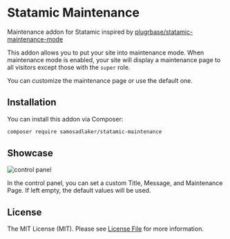 # Statamic Maintenance

Maintenance addon for Statamic inspired by [plugrbase/statamic-maintenance-mode](https://github.com/plugrbase/statamic-maintenance-mode)

This addon allows you to put your site into maintenance mode. When maintenance mode is enabled, your site will display a maintenance page to all visitors except those with the `super` role.

You can customize the maintenance page or use the default one.
## Installation

You can install this addon via Composer:

``` bash
composer require samosadlaker/statamic-maintenance
```

## Showcase

![control panel](https://i.imgur.com/VE2pZM4.png)

In the control panel, you can set a custom Title, Message, and Maintenance Page. If left empty, the default values will be used.


## License 
The MIT License (MIT). Please see [License File](LICENSE) for more information.